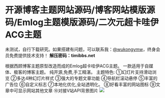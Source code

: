 # 开源博客主题网站源码/博客网站模版源码/Emlog主题模版源码/二次元超卡哇伊ACG主题

未测试，自行下载研究。如果搭建有问题，可以联系我：[@wukongymw](http://t.me/wukongymw)，终身会员免费提供技术支持！
**解压密码：timibbs.net**

根据西顾博客主题原型改造而成的Emlog超卡哇伊ACG主题。 一款适用于自媒体、极客的博客主题。 纯开源,免费,手工精湛。
主题特色:
①幻灯片支持滑动浏览
②多达4种幻灯片样式
③强大的专题文章功能
④导航栏滚动悬停
⑤丰富的广告位
⑥自定义标志
⑦本地化优化,全站透明化。
⑧好看丰富的网站图标
⑨文章中可显示网站其他文章
⑩对接V站API背景图片
[![](https://wukongymw.com/wp-content/uploads/2023/08/1692856087-2f12a1f36db10a7.jpg)](https://wukongymw.com/wp-content/uploads/2023/08/1692856087-2f12a1f36db10a7.jpg)